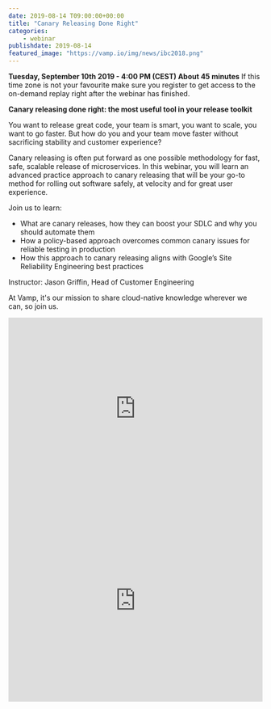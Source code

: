 ```yaml
---
date: 2019-08-14 T09:00:00+00:00
title: "Canary Releasing Done Right"
categories:
    - webinar
publishdate: 2019-08-14
featured_image: "https://vamp.io/img/news/ibc2018.png"
---
```


**Tuesday, September 10th 2019 - 4:00 PM (CEST) About 45 minutes** If this time zone is not your favourite make sure you register to get access to the on-demand replay right after the webinar has finished. 

**Canary releasing done right: the most useful tool in your release toolkit**

You want to release great code, your team is smart, you want to scale, you want to go faster. But how do you and your team move faster without sacrificing stability and customer experience?

Canary releasing is often put forward as one possible methodology for fast, safe, scalable release of microservices. In this webinar, you will learn an advanced practice approach to canary releasing that will be your go-to method for rolling out software safely, at velocity and for great user experience.

<!--more-->

Join us to learn:

- What are canary releases, how they can boost your SDLC and why you should automate them
- How a policy-based approach overcomes common canary issues for reliable testing in production
- How this approach to canary releasing aligns with Google’s Site Reliability Engineering best practices

Instructor: Jason Griffin, Head of Customer Engineering

At Vamp, it's our mission to share cloud-native knowledge wherever we can, so join us.

<iframe width="100%" height="360" frameborder="0" src="https://app.livestorm.co/p/0661adaf-9401-45cc-a7af-8263e373982b/form"></iframe>


<iframe width="100%" height="400" frameborder="0" src="https://app.livestorm.co/vamp/upcoming?limit=3" title="Vamp events | Livestorm"></iframe>
